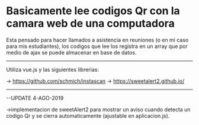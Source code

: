 <h1>Basicamente lee codigos Qr con la camara web de una computadora</h1>

Esta pensado para hacer llamados a asistencia en reuniones (o en mi caso para mis estudiantes), los codigos que lee los registra en un array que por medio de ajax se puede almacenar en base de datos.

<hr>

Utiliza vue.js y las siguientes librerias:

-> https://github.com/schmich/instascan
-> https://sweetalert2.github.io/

<hr>
--UPDATE 4-AGO-2019

->implementacion de sweetAlert2 para mostrar un aviso cuando detecta un codigo Qr y se cierra automaticamente (ajustable en aplicacion.js).
